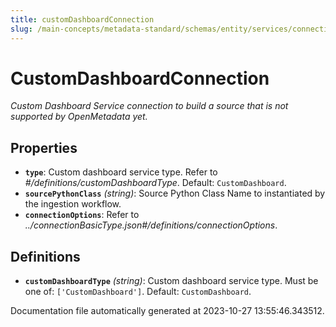 ```yaml
---
title: customDashboardConnection
slug: /main-concepts/metadata-standard/schemas/entity/services/connections/dashboard/customdashboardconnection
---
```


# CustomDashboardConnection

*Custom Dashboard Service connection to build a source that is not supported by OpenMetadata yet.*

## Properties

- **`type`**: Custom dashboard service type. Refer to *#/definitions/customDashboardType*. Default: `CustomDashboard`.
- **`sourcePythonClass`** *(string)*: Source Python Class Name to instantiated by the ingestion workflow.
- **`connectionOptions`**: Refer to *../connectionBasicType.json#/definitions/connectionOptions*.
## Definitions

- **`customDashboardType`** *(string)*: Custom dashboard service type. Must be one of: `['CustomDashboard']`. Default: `CustomDashboard`.


Documentation file automatically generated at 2023-10-27 13:55:46.343512.
